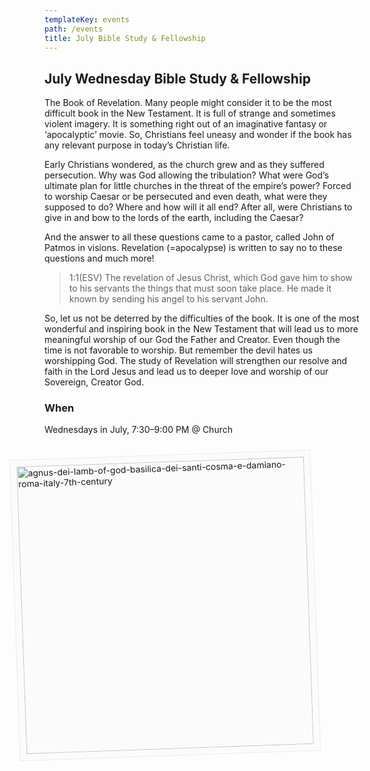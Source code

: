 ```yaml
---
templateKey: events
path: /events
title: July Bible Study & Fellowship
---
```

## July Wednesday Bible Study & Fellowship

The Book of Revelation. Many people might consider it to be the most difficult book in the New Testament. It is full of strange and sometimes violent imagery. It is something right out of an imaginative fantasy or ‘apocalyptic’ movie. So, Christians feel uneasy and wonder if the book has any relevant purpose in today’s Christian life.

Early Christians wondered, as the church grew and as they suffered persecution. Why was God allowing the tribulation? What were God’s ultimate plan for little churches in the threat of the empire’s power? Forced to worship Caesar or be persecuted and even death, what were they supposed to do? Where and how will it all end? After all, were Christians to give in and bow to the lords of the earth, including the Caesar?

And the answer to all these questions came to a pastor, called John of Patmos in visions. Revelation (=apocalypse) is written to say no to these questions and much more! 

> 1:1(ESV) The revelation of Jesus Christ, which God gave him to show to his servants the things that must soon take place. He made it known by sending his angel to his servant John.

So, let us not be deterred by the difficulties of the book. It is one of the most wonderful and inspiring book in the New Testament that will lead us to more meaningful worship of our God the Father and Creator. Even though the time is not favorable to worship. But remember the devil hates us worshipping God. The study of Revelation will strengthen our resolve and faith in the Lord Jesus and lead us to deeper love and worship of our Sovereign, Creator God.

### When

Wednesdays in July, 7:30–9:00 PM @ Church

<img src="/assets/unknown-artist-agnus-dei-lamb-of-god-basilica-dei-santi-cosma-e-damiano-roma-italy-7th-century.jpg" alt="agnus-dei-lamb-of-god-basilica-dei-santi-cosma-e-damiano-roma-italy-7th-century" width="460px" style="max-width: 100%; padding: 10px; background-color: #fbfbfb; border: 1px solid #ececec; display: block; margin-top: 32px; transform: rotate(-2deg); margin-left: -48px;">
